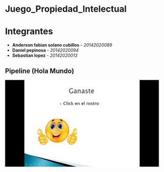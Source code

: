 # Juego_Propiedad_Intelectual

# Integrantes
* **Anderson fabian solano cubillos** - *20142020089* 
* **Daniel pepinosa** - *20142020094* 
* **Sebastian lopez** - *20142020013* 

## Pipeline (Hola Mundo)

![pipeline](4.png)

